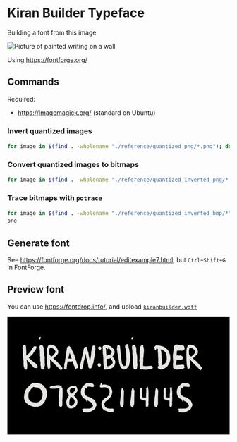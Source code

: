 # Kiran Builder Typeface

Building a font from this image

![Picture of painted writing on a wall](./reference/total.png)

Using <https://fontforge.org/>

## Commands

Required:

- <https://imagemagick.org/> (standard on Ubuntu)

### Invert quantized images

```bash
for image in $(find . -wholename "./reference/quantized_png/*.png"); do convert $image -channel RGB -negate ./reference/quantized_inverted_png/$(basename $image);
```

### Convert quantized images to bitmaps

```bash
for image in $(find . -wholename "./reference/quantized_inverted_png/*.png"); do convert $image ./reference/quantized_inverted_bmp/$(basename ${image%.*}).bmp; done
```

### Trace bitmaps with `potrace`

```bash
for image in $(find . -wholename "./reference/quantized_inverted_bmp/*"); do potrace --svg $image -o "./reference/traced/$(basename ${image%.*}).svg"; d
one
```

## Generate font

See <https://fontforge.org/docs/tutorial/editexample7.html>, but `Ctrl+Shift+G` in FontForge.

## Preview font

You can use <https://fontdrop.info/>, and upload [`kiranbuilder.woff`](./kiranbuilder.woff)

![Preview of font](images/font-preview.png)
